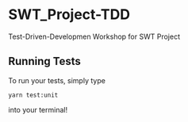 # SWT_Project-TDD
Test-Driven-Developmen Workshop for SWT Project

## Running Tests
To run your tests, simply type
```
yarn test:unit
```
into your terminal!
